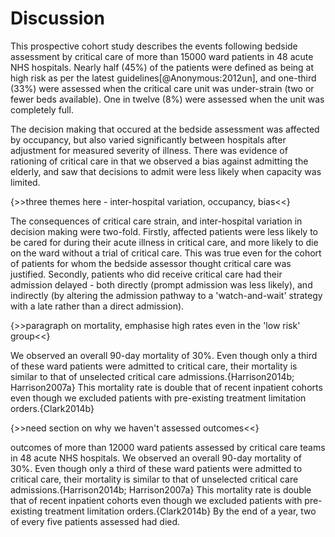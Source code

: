 # Discussion

This prospective cohort study describes the events following bedside assessment by critical care of more than 15000 ward patients in 48 acute NHS hospitals. Nearly half (45%) of the patients were defined as being at high risk as per the latest guidelines[@Anonymous:2012un], and one-third (33%) were assessed when the critical care unit was under-strain (two or fewer beds available). One in twelve (8%) were assessed when the unit was completely full. 

The decision making that occured at the bedside assessment was affected by occupancy, but also varied significantly between hospitals after adjustment for measured severity of illness. There was evidence of rationing of critical care in that we observed a bias against admitting the elderly, and saw that decisions to admit were less likely when capacity was limited.

{>>three themes here - inter-hospital variation, occupancy, bias<<}

The consequences of critical care strain, and inter-hospital variation in decision making were two-fold. Firstly, affected patients were less likely to be cared for during their acute illness in critical care, and more likely to die on the ward without a trial of critical care. This was true even for the cohort of patients for whom the bedside assessor thought critical care was justified. Secondly, patients who did receive critical care had their admission delayed - both directly (prompt admission was less likely), and indirectly (by altering the admission pathway to a 'watch-and-wait' strategy with a late rather than a direct admission).

{>>paragraph on mortality, emphasise high rates even in the 'low risk' group<<}

We observed an overall 90-day mortality of 30\%. Even though only a third of these ward patients were admitted to critical care, their mortality is similar to that of unselected critical care admissions.{Harrison2014b; Harrison2007a} This mortality rate is double that of recent inpatient cohorts even though we excluded patients with pre-existing treatment limitation orders.{Clark2014b}


{>>need section on why we haven't assessed outcomes<<}


outcomes of more than 12000 ward patients assessed by critical care teams in 48 acute NHS hospitals. We observed an overall 90-day mortality of 30\%. Even though only a third of these ward patients were admitted to critical care, their mortality is similar to that of unselected critical care admissions.{Harrison2014b; Harrison2007a} This mortality rate is double that of recent inpatient cohorts even though we excluded patients with pre-existing treatment limitation orders.{Clark2014b} By the end of a year, two of every five patients assessed had died.


